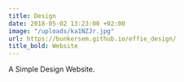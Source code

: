 ```yaml
---
title: Design
date: 2018-05-02 13:23:00 +02:00
image: "/uploads/ka1NZJr.jpg"
url: https://bunkersem.github.io/effie_design/
title_bold: Website
---
```


A Simple Design Website.